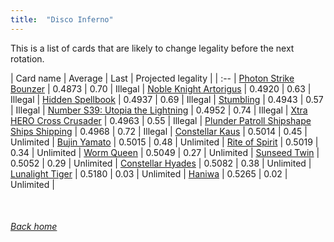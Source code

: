 ```yaml
---
title:  "Disco Inferno"
---
```


This is a list of cards that are likely to change legality before the next rotation.

| Card name | Average | Last | Projected legality |
| :-- |
[Photon Strike Bounzer](https://db.ygoprodeck.com/card/?search=Photon%20Strike%20Bounzer) | 0.4873 | 0.70 | Illegal |
[Noble Knight Artorigus](https://db.ygoprodeck.com/card/?search=Noble%20Knight%20Artorigus) | 0.4920 | 0.63 | Illegal |
[Hidden Spellbook](https://db.ygoprodeck.com/card/?search=Hidden%20Spellbook) | 0.4937 | 0.69 | Illegal |
[Stumbling](https://db.ygoprodeck.com/card/?search=Stumbling) | 0.4943 | 0.57 | Illegal |
[Number S39: Utopia the Lightning](https://db.ygoprodeck.com/card/?search=Number%20S39:%20Utopia%20the%20Lightning) | 0.4952 | 0.74 | Illegal |
[Xtra HERO Cross Crusader](https://db.ygoprodeck.com/card/?search=Xtra%20HERO%20Cross%20Crusader) | 0.4963 | 0.55 | Illegal |
[Plunder Patroll Shipshape Ships Shipping](https://db.ygoprodeck.com/card/?search=Plunder%20Patroll%20Shipshape%20Ships%20Shipping) | 0.4968 | 0.72 | Illegal |
[Constellar Kaus](https://db.ygoprodeck.com/card/?search=Constellar%20Kaus) | 0.5014 | 0.45 | Unlimited |
[Bujin Yamato](https://db.ygoprodeck.com/card/?search=Bujin%20Yamato) | 0.5015 | 0.48 | Unlimited |
[Rite of Spirit](https://db.ygoprodeck.com/card/?search=Rite%20of%20Spirit) | 0.5019 | 0.34 | Unlimited |
[Worm Queen](https://db.ygoprodeck.com/card/?search=Worm%20Queen) | 0.5049 | 0.27 | Unlimited |
[Sunseed Twin](https://db.ygoprodeck.com/card/?search=Sunseed%20Twin) | 0.5052 | 0.29 | Unlimited |
[Constellar Hyades](https://db.ygoprodeck.com/card/?search=Constellar%20Hyades) | 0.5082 | 0.38 | Unlimited |
[Lunalight Tiger](https://db.ygoprodeck.com/card/?search=Lunalight%20Tiger) | 0.5180 | 0.03 | Unlimited |
[Haniwa](https://db.ygoprodeck.com/card/?search=Haniwa) | 0.5265 | 0.02 | Unlimited |

<br>

###### [Back home](index)